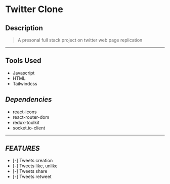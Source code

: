 # Twitter Clone
## Description
> A presonal full stack project on twitter web page replication
___
## **Tools Used**
* Javascript
* HTML
* Tailwindcss

## _Dependencies_
* react-icons
* react-router-dom
* redux-toolkit
* socket.io-client

***
## _FEATURES_
* [-] Tweets creation
* [-] Tweets like, unlike
* [-] Tweets share
* [-] Tweets retweet



